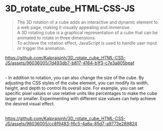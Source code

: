 # 3D_rotate_cube_HTML-CSS-JS

> The 3D rotation of a cube adds an interactive and dynamic element to a web page, making it visually appealing and immersive.
<br>A 3D rotating cube is a graphical representation of a cube that can be animated to rotate in three dimensions.<br>
To achieve the rotation effect, JavaScript is used to handle user input or trigger the animation.


https://github.com/Kalprajsinh/3D_rotate_cube_HTML-CSS-JS/assets/96036005/7d493db7-b817-4164-b1f3-c7e3a805beaf

<br>
- In addition to rotation, you can also change the size of the cube. By adjusting the CSS styles of the cube element, you can modify its width, height, and depth to control its overall size. For example, you can set specific pixel values or use relative units like percentages to make the cube larger or smaller. Experimenting with different size values can help achieve the desired visual effect.
<br>
<br>


https://github.com/Kalprajsinh/3D_rotate_cube_HTML-CSS-JS/assets/96036005/cc8f9483-f6c5-4a6a-85d7-a9773e289824

